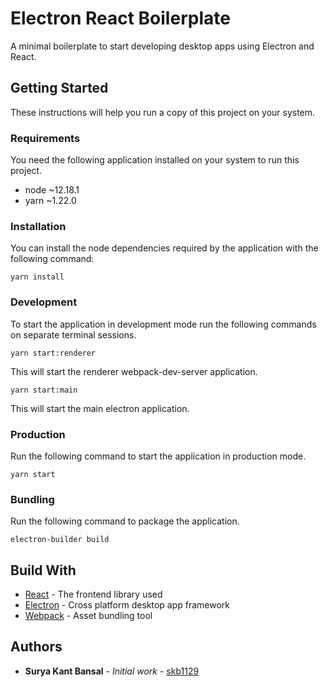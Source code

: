 # Electron React Boilerplate
A minimal boilerplate to start developing desktop apps using Electron and React.

## Getting Started
These instructions will help you run a copy of this project on your system.

### Requirements
You need the following application installed on your system to run this project.
- node ~12.18.1
- yarn ~1.22.0

### Installation
You can install the node dependencies required by the application with the following command:
```shell script
yarn install
```

### Development
To start the application in development mode run the following commands on separate terminal sessions.
```shell script
yarn start:renderer
```
This will start the renderer webpack-dev-server application.
```shell script
yarn start:main
``` 
This will start the main electron application.

### Production
Run the following command to start the application in production mode.
```shell script
yarn start
```

### Bundling
Run the following command to package the application.
```shell script
electron-builder build
```

## Build With
* [React](https://reactjs.org/) - The frontend library used
* [Electron](https://www.electronjs.org/) - Cross platform desktop app framework
* [Webpack](https://webpack.js.org/) - Asset bundling tool

## Authors

* **Surya Kant Bansal** - *Initial work* - [skb1129](https://github.com/skb1129)
